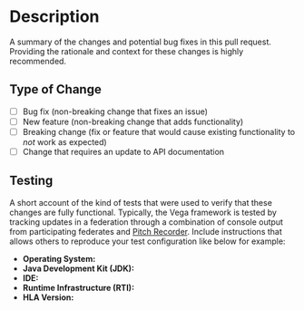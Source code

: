 # Description

A summary of the changes and potential bug fixes in this pull request. Providing the rationale and context for these changes is highly recommended.

## Type of Change

- [ ] Bug fix (non-breaking change that fixes an issue)
- [ ] New feature (non-breaking change that adds functionality)
- [ ] Breaking change (fix or feature that would cause existing functionality to *not* work as expected)
- [ ] Change that requires an update to API documentation

## Testing

A short account of the kind of tests that were used to verify that these changes are fully functional. Typically, the Vega framework is tested by tracking updates in a federation through a combination of console output from participating federates and [Pitch Recorder](https://pitchtechnologies.com/recorder/). Include instructions that allows others to reproduce your test configuration like below for example:

* **Operating System:**
* **Java Development Kit (JDK):**
* **IDE:**
* **Runtime Infrastructure (RTI):**
* **HLA Version:**